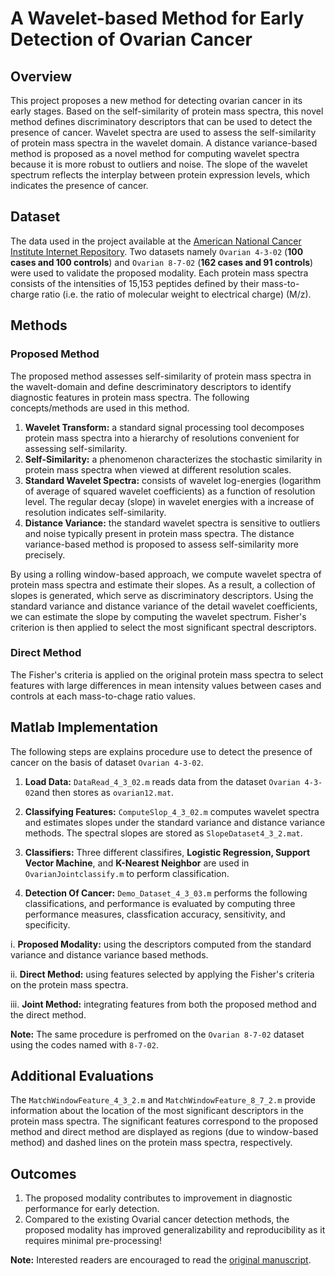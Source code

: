 # A Wavelet-based Method for Early Detection of Ovarian Cancer
## Overview
This project proposes a new method for detecting ovarian cancer in its early stages. Based on the self-similarity of protein mass spectra, this novel method defines discriminatory descriptors that can be used to detect the presence of cancer. Wavelet spectra are used to assess the self-similarity of protein mass spectra in the wavelet domain. A distance variance-based method is proposed as a novel method for computing wavelet spectra because it is more robust to outliers and noise. The slope of the wavelet spectrum reflects the interplay between protein expression levels, which indicates the presence of cancer. 

## Dataset
The data used in the project available at the [American National Cancer Institute Internet Repository](https://home.ccr.cancer.gov/ncifdaproteomics/ppatterns.asp). 
Two datasets namely `Ovarian 4-3-02` (**100 cases and 100 controls**) and `Ovarian 8-7-02` (**162 cases and 91 controls**) were used to validate the proposed modality. Each protein mass spectra consists of the intensities of 15,153 peptides defined by their mass-to-charge ratio (i.e. the ratio of molecular weight to electrical charge) (M/z).


## Methods
### Proposed Method
 The proposed method assesses self-similarity of protein mass spectra in the wavelt-domain and define descriminatory descriptors to identify diagnostic features in protein mass spectra. The following concepts/methods are used in this method.
 
1. **Wavelet Transform:** a standard signal processing tool decomposes protein mass spectra into a hierarchy of resolutions convenient for assessing self-similarity. 
2. **Self-Similarity:** a phenomenon characterizes the stochastic similarity in protein mass spectra when viewed at different resolution scales.
3. **Standard Wavelet Spectra:** consists of wavelet log-energies (logarithm of average of squared wavelet coefficients) as a function of resolution level. The regular decay (slope) in wavelet energies with a increase of resolution indicates self-similarity. 
5. **Distance Variance:**  the standard wavelet spectra is sensitive to outliers and noise typically present in protein mass spectra. The distance variance-based method is proposed to assess self-similarity more precisely.

By using a rolling window-based approach, we compute wavelet spectra of protein mass spectra and estimate their slopes. As a result, a collection of slopes is generated, which serve as discriminatory descriptors. Using the standard variance and distance variance of the detail wavelet coefficients, we can estimate the slope by computing the wavelet spectrum. Fisher's criterion is then applied to select the most significant spectral descriptors.  

### Direct Method
The Fisher's criteria is applied on the original protein mass spectra to select features with large differences in mean intensity values  between cases and controls at each mass-to-chage ratio values.

## Matlab Implementation 
The following steps are explains procedure use to detect the presence of cancer on the basis of dataset `Ovarian 4-3-02`.
1. **Load Data:** `DataRead_4_3_02.m` reads data from the dataset `Ovarian 4-3-02`and then stores as `ovarian12.mat`. 

2. **Classifying Features:** `ComputeSlop_4_3_02.m` computes wavelet spectra and estimates slopes under the 
standard variance and distance variance methods. The spectral slopes are stored as `SlopeDataset4_3_2.mat`. 

3. **Classifiers:** Three different classifires, **Logistic Regression, Support Vector Machine**, and **K-Nearest Neighbor** are used in 
`OvarianJointclassify.m` to perform classification. 

4. **Detection Of Cancer:** `Demo_Dataset_4_3_03.m` performs the following classifications, and performance is evaluated by computing three performance measures, classfication accuracy, sensitivity, and specificity.

  i. **Proposed Modality:** using the descriptors computed from the standard variance and distance variance based methods.
  
  ii. **Direct Method:** using features selected by applying the Fisher's criteria on the protein mass spectra. 
  
  iii. **Joint Method:** integrating features from  both the proposed method and the direct method.
  
**Note:** The same procedure is perfromed on the `Ovarian 8-7-02` dataset using the codes named with `8-7-02`. 

## Additional Evaluations
The `MatchWindowFeature_4_3_2.m` and `MatchWindowFeature_8_7_2.m` provide information about the location of the most significant descriptors in the protein mass spectra.
The significant features correspond to the proposed method and direct method are displayed as regions (due to window-based method) and dashed lines on the protein mass spectra, respectively.

## Outcomes
1. The proposed modality contributes to improvement in diagnostic performance for early detection. 
2. Compared to the existing Ovarial cancer detection methods, the proposed modality has improved generalizability and reproducibility as it requires minimal pre-processing!

**Note:** Interested readers are encouraged to read the [original manuscript](https://doi.org/10.48550/arXiv.2207.07028).

